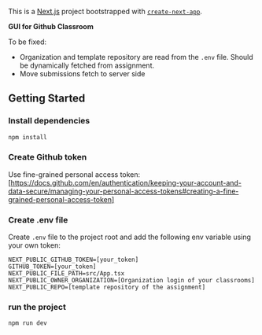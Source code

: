 This is a [Next.js](https://nextjs.org) project bootstrapped with [`create-next-app`](https://nextjs.org/docs/app/api-reference/cli/create-next-app).

**GUI for Github Classroom** 

To be fixed: 
- Organization and template repository are read from the `.env` file. Should be dynamically fetched from assignment.
- Move submissions fetch to server side

## Getting Started

### Install dependencies
```bash
npm install
```
### Create Github token
Use fine-grained personal access token: [https://docs.github.com/en/authentication/keeping-your-account-and-data-secure/managing-your-personal-access-tokens#creating-a-fine-grained-personal-access-token]

### Create .env file
Create `.env` file to the project root and add the following env variable using your own token:
```
NEXT_PUBLIC_GITHUB_TOKEN=[your_token]
GITHUB_TOKEN=[your_token]
NEXT_PUBLIC_FILE_PATH=src/App.tsx
NEXT_PUBLIC_OWNER_ORGANIZATION=[Organization login of your classrooms]
NEXT_PUBLIC_REPO=[template repository of the assignment]
```
### run the project
```
npm run dev
```
